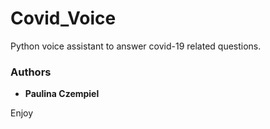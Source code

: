 # Covid_Voice
Python voice assistant to answer covid-19 related questions.

### Authors

* **Paulina Czempiel**

Enjoy